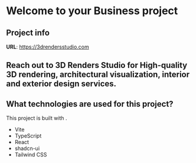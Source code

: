 # Welcome to your Business project

## Project info

**URL**: https://3drendersstudio.com

## Reach out to 3D Renders Studio for High-quality 3D rendering, architectural visualization, interior and exterior design services.

## What technologies are used for this project?

This project is built with .

- Vite
- TypeScript
- React
- shadcn-ui
- Tailwind CSS